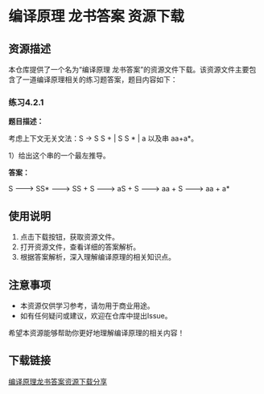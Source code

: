 # 编译原理 龙书答案 资源下载

## 资源描述

本仓库提供了一个名为“编译原理 龙书答案”的资源文件下载。该资源文件主要包含了一道编译原理相关的练习题答案，题目内容如下：

### 练习4.2.1

**题目描述：**

考虑上下文无关文法：S -> S S + | S S * | a 以及串 aa+a*。

1）给出这个串的一个最左推导。

**答案：**

S ---> SS* ---> SS + S ---> aS + S  ---> aa + S  ---> aa + a*

## 使用说明

1. 点击下载按钮，获取资源文件。
2. 打开资源文件，查看详细的答案解析。
3. 根据答案解析，深入理解编译原理的相关知识点。

## 注意事项

- 本资源仅供学习参考，请勿用于商业用途。
- 如有任何疑问或建议，欢迎在仓库中提出Issue。

希望本资源能够帮助你更好地理解编译原理的相关内容！

## 下载链接

[编译原理龙书答案资源下载分享](https://pan.quark.cn/s/ede389a5b9c1)